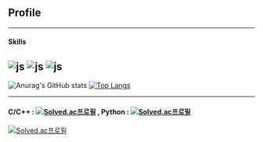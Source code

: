 ## Profile
------------
#### Skills
![js](https://img.shields.io/badge/Python-3776AB?style=for-the-badge&logo=python&logoColor=white)
![js](https://img.shields.io/badge/C%2B%2B-00599C?style=for-the-badge&logo=c%2B%2B&logoColor=white)
![js](https://img.shields.io/badge/MySQL-00000F?style=for-the-badge&logo=mysql&logoColor=white)
<br/>
------------
![Anurag's GitHub stats](https://github-readme-stats.vercel.app/api?username=SeungminKimdev&show_icons=true&theme=radical)
[![Top Langs](https://github-readme-stats.vercel.app/api/top-langs/?username=SeungminKimdev&layout=compact)](https://github.com/SeungminKimdev/github-readme-stats)

------------

#### C/C++ : [![Solved.ac프로필](http://mazassumnida.wtf/api/mini/generate_badge?boj=ksm7250432)](https://solved.ac/ksm7250432) , Python : [![Solved.ac프로필](http://mazassumnida.wtf/api/mini/generate_badge?boj=seungmin_py)](https://solved.ac/seungmin_py)
[![Solved.ac프로필](http://mazassumnida.wtf/api/v2/generate_badge?boj=seungmin_py)](https://solved.ac/seungmin_py)
